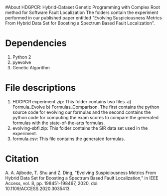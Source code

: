 #About
HDGPCR: Hybrid-Dataset Genetic Programming with Complex Root method for Software Fault Localization
The folders contain the experiment performed in our published paper entitled "Evolving Suspiciousness Metrics From Hybrid Data Set for Boosting a Spectrum Based Fault Localization".

# Dependencies
1.  Python 2
2.  pyevolve
3.  Genetic Algorithm

# File descriptions
1. HDGPCR experiment.zip: This folder contains two files. a) Formula_Evolve b) Formulas_Comparison. The first contains the python source code for evolving our formulas and the second contains the python code for computing the exam scores to compare the generated formulas with the state-of-the-arts formulas.
2. evolving-sbfl.zip: This folder contains the SIR data set used in the experiment.
3. formula.csv: This file contains the generated formulas.

# Citation
A. A. Ajibode, T. Shu and Z. Ding, "Evolving Suspiciousness Metrics From Hybrid Data Set for Boosting a Spectrum Based Fault Localization," in IEEE Access, vol. 8, pp. 198451-198467, 2020, doi: 10.1109/ACCESS.2020.3035413.

